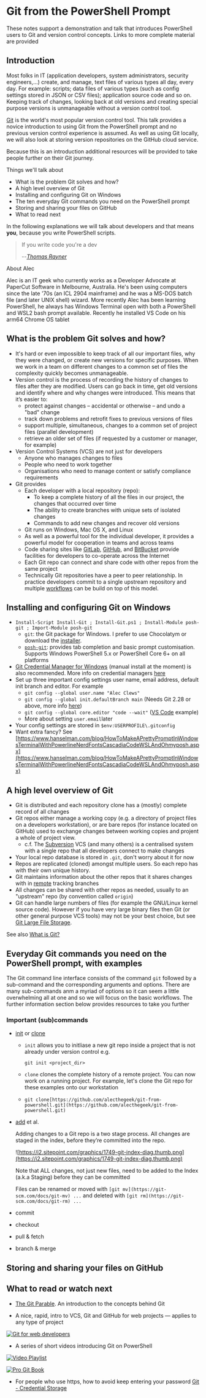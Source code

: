 # Git from the PowerShell Prompt

These notes support a demonstration and talk that introduces PowerShell users to Git and version control concepts.
Links to more complete material are provided

## Introduction

Most folks in IT (application developers, system administrators, security engineers,...) create, and manage, text files of various types all day, every day.
For example: scripts; data files of various types (such as config settings stored in JSON or CSV files); application source code and so on.
Keeping track of changes, looking back at old versions and creating special purpose versions is unmanageable without a version control tool.

[Git](https://git-scm.com/) is the world's most popular version control tool. This talk provides a novice introduction to using Git from the PowerShell prompt and no previous version control experience is assumed. As well as using Git locally, we will also look at storing version repositories on the GitHub cloud service.

Because this is an introduction additional resources will be provided to take people further on their Git journey.

Things we'll talk about

- What is the problem Git solves and how?
- A high level overview of Git
- Installing and configuring Git on Windows
- The ten everyday Git commands you need on the PowerShell prompt
- Storing and sharing your files on GitHub
- What to read next

In the following explanations we will talk about developers and that means **you**, because you write PowerShell scripts.

> If you write code you're a dev
>
> --<cite>[Thomas Rayner](https://thomasrayner.ca/)


About Alec

Alec is an IT geek who currently works as a Developer Advocate at PaperCut Software in Melbourne, Australia. He's been using computers since the late '70s (an ICL 2904 mainframe) and he was a MS-DOS batch file (and later UNIX shell) wizard. More recently Alec has been learning PowerShell, he always has Windows Terminal open with both a PowerShell and WSL2 bash prompt available. Recently he installed VS Code on his arm64 Chrome OS tablet

## What is the problem Git solves and how?

- It's hard or even impossible to keep track of all our important files, why they were changed, or create new versions for specific purposes. When we work in a team on different changes to a common set of files the complexity quickly becomes unmanageable.
- Version control is the process of recording the history of changes to files after they are modified. Users can go back in time, get old versions and identify where and why changes were introduced. This means that it’s easier to:
    - protect against changes – accidental or otherwise – and undo a "bad" change
    - track down problems and retrofit fixes to previous versions of files
    - support multiple, simultaneous, changes to a common set of project files (parallel development)
    - retrieve an older set of files (if requested by a customer or manager, for example)
- Version Control Systems (VCS) are not just for developers
    - Anyone who manages changes to files
    - People who need to work together
    - Organisations who need to manage content or satisfy compliance requirements
- Git provides
    - Each developer with a local repository (repo):
        - To keep a complete history of all the files in our project, the changes that occurred over time
        - The ability to create branches with unique sets of isolated changes
        - Commands to add new changes and recover old versions
    - Git runs on Windows, Mac OS X, and Linux
    - As well as a powerful tool for the individual developer, it provides a powerful model for cooperation in teams and across teams
    - Code sharing sites like [GitLab](https://gitlab.com/), [GitHub](https://github.com/), and [BitBucket](https://bitbucket.org/) provide facilities for developers to co-operate across the Internet
    - Each Git repo can connect and share code with other repos from the same project
    - Technically Git repositories have a peer to peer relationship.
        In practice developers commit to a single upstream repository and
        multiple [workflows](https://git-scm.com/book/en/v2/Distributed-Git-Distributed-Workflows) can be build on top of this model.

## Installing and configuring Git on Windows

- `Install-Script Install-Git ; Install-Git.ps1 ; Install-Module posh-git ; Import-Module posh-git`
    - `git`: the Git package for Windows. I prefer to use Chocolatym or download the [installer](https://git-scm.com/download/win).
    - [`posh-git`](https://github.com/dahlbyk/posh-git/blob/master/README.md): provides tab completion and basic prompt customisation. Supports Windows PowerShell 5.x
      or PowerShell Core 6+ on all platforms
- [Git Credential Manager for Windows](https://microsoft.github.io/Git-Credential-Manager-for-Windows/) (manual install at the moment) is also recommended.
  More info on   credential managers [here](https://git-scm.com/book/en/v2/Git-Tools-Credential-Storage)
- Set up three important config settings user name, email address, default init branch and editor. For example
    - `git config --global user.name "Alec Clews"`
    - `git config --global init.defaultBranch main` (Needs Git 2.28 or above, more info [here](https://blog.papercut.com/renaming-the-git-master-branch/))
    - `git config --global core.editor "code --wait"` ([VS Code](https://code.visualstudio.com/) example)
    - More about setting `user.email`later
- Your config settings are stored in `$env:USERPROFILE\.gitconfig`
- Want extra fancy? See [https://www.hanselman.com/blog/HowToMakeAPrettyPromptInWindowsTerminalWithPowerlineNerdFontsCascadiaCodeWSLAndOhmyposh.aspx](https://www.hanselman.com/blog/HowToMakeAPrettyPromptInWindowsTerminalWithPowerlineNerdFontsCascadiaCodeWSLAndOhmyposh.aspx)

## A high level overview of Git

- Git is distributed and each repository clone has a (mostly) complete record of all changes
- Git repos either manage a working copy (e.g. a directory of project files on a developers workstation), or are bare repos (for instance located on GitHub) used to exchange changes between working copies and projent a whole of project view.
    - c.f. The [Subversion](https://subversion.apache.org/) VCS (and many others) is a centralised system with a single repo that all developers connect to make changes
- Your local repo database is stored in `.git`, don't worry about it for now
- Repos are replicated (cloned) amongst multiple users. So each repo has with their own unique history.
- Git maintains information about the other repos that it shares changes with in [remote](https://git-scm.com/book/en/v2/Git-Basics-Working-with-Remotes) tracking branches
- All changes can be shared with other repos as needed, usually to an "upstream" repo (by convention called `origin`)
- Git can handle large numbers of files (for example the GNU/Linux kernel source code). However if you have very large binary files then Git (or other general purpose VCS tools) may not be your best choice, but see [Git Large File Storage](https://git-lfs.github.com/).

See also [What is Git?](https://git-scm.com/book/en/v2/Getting-Started-What-is-Git%3F)

## Everyday Git commands you need on the PowerShell prompt, with examples

The Git command line interface consists of the command `git` followed by a sub-command and the corresponding arguments and options.
There are many sub-commands anm a myriad of options so it can seem a little overwhelming all at one and so we will focus on the basic workflows.
The further information section below provides resources to take you further

### Important (sub)commands

- [init](https://git-scm.com/docs/git-init) or [clone](https://git-scm.com/docs/git-clone)
    - `init` allows you to initliase a new git repo inside a project that is not already under version control e.g.

        `git init <project_dir>`

    - `clone`  clones the complete history of a remote project. You can now work on a running project. For example, let's clone the Git repo for these examples onto our workstation
    - `git clone[https://github.com/alecthegeek/git-from-powershell.git](https://github.com/alecthegeek/git-from-powershell.git)`
- [add](https://git-scm.com/docs/git-add) et al.

    Adding changes to a Git repo is a two stage process. All changes are staged in the index, before they’re committed into the repo.

    ![https://i2.sitepoint.com/graphics/1749-git-index-diag.thumb.png](https://i2.sitepoint.com/graphics/1749-git-index-diag.thumb.png)

    Note that ALL changes, not just new files, need to be added to the Index (a.k.a Staging) before they can be committed

    Files can be renamed or moved with `[git mv](https://git-scm.com/docs/git-mv) ...` and deleted with `[git rm](https://git-scm.com/docs/git-rm) ...`

- commit
- checkout
- pull & fetch
- branch & merge

## Storing and sharing your files on GitHub

## What to read or watch next

* [The Git Parable](https://tom.preston-werner.com/2009/05/19/the-git-parable.html). An introduction to the concepts behind Git

* A nice, rapid, intro to VCS, Git and GitHub for web projects — applies to any type of project

[![Git for web developers](https://img.youtube.com/vi/1u2qu-EmIRc/0.jpg)](https://youtu.be/1u2qu-EmIRc?t=463 "Rapid intro to VCS, Git and GitHub for web projects")

* A series of short videos introducing Git on PowerShell

[![Video Playlist](https://img.youtube.com/vi/WBg9mlpzEYU/0.jpg)](https://www.youtube.com/playlist?list=PLwNoYdA7KMWn0eLRG6lvp2Ir2npoCjRth "A series of short videos introducing Git on PowerShell")

[![Pro Git Book](https://git-scm.com/images/progit2.png)](https://git-scm.com/book/)

* For people who use https, how to avoid keep entering your password [Git - Credential Storage](https://git-scm.com/book/en/v2/Git-Tools-Credential-Storage)
